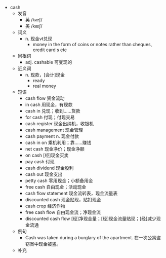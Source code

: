 - cash
  - 发音
    - 英 /kæʃ/
    - 美 /kæʃ/
  - 词义
    - n. 现金vt兑现
      - money in the form of coins or notes rather than cheques,  credit card s  etc
  - 同根词
    - adj. cashable 可变现的
  - 近义词
    - n. 现款，[会计]现金
      - ready
      - real money
  - 短语
    - cash flow 资金流动
    - in cash 用现金，有现款
    - cash in 兑现；收到……货款
    - for cash 付现；付现交易
    - cash register 现金出纳机，收银机
    - cash management 现金管理
    - cash payment n. 现金付款
    - cash in on 乘机利用；靠……赚钱
    - net cash 现金净价；现金净额
    - on cash [经]现金买卖
    - pay cash 付现
    - cash dividend 现金股利
    - cash out 现金支出
    - petty cash 零用现金；小额备用金
    - free cash 自由现金；活动现金
    - cash flow statement 现金流转表，现金流量表
    - discounted cash 现金贴现，贴扣现金
    - cash crop 经济作物
    - free cash flow 自由现金流；净现金流
    - discounted cash flow [经]净现金量；[经]现金流量贴现；[经]减少现金流通
  - 例句
    - Cash was taken during a burglary of the apartment. 在一次公寓盗窃案中现金被盗。
  - 补充